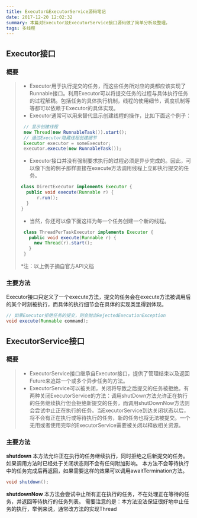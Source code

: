 ```yaml
---
title: Executor&ExecutorService源码笔记
date: 2017-12-20 12:02:32
summary: 本篇对Executor及ExecutorService接口源码做了简单分析及整理。
tags: 多线程
---
```

## Executor接口
### 概要
> * Executor用于执行提交的任务，而这些任务所对应的类都应该实现了Runnable接口。利用Executor可以将提交任务的过程与具体执行任务的过程解耦。包括任务的具体执行机制，线程的使用细节，调度机制等等都可以依赖于Executor的具体实现。
> * Executor通常可以用来替代显示创建线程的操作，比如下面这个例子：
> ```java
>  // 显示创建线程
>  new Thread(new RunnableTask()).start();
>  // 通过Executor隐藏线程创建细节
>  Executor executor = someExecutor;
>  executor.execute(new RunnableTask());
> ```
> * Executor接口并没有强制要求执行的过程必须是异步完成的。因此，可以像下面的例子那样直接在execute方法调用线程上立即执行提交的任务。
> ```java
> class DirectExecutor implements Executor {
> 	public void execute(Runnable r) {
> 		r.run();
>  	}
> }
> ```
> * 当然，你还可以像下面这样为每一个任务创建一个新的线程。
> ```java
>  class ThreadPerTaskExecutor implements Executor {
>    public void execute(Runnable r) {
>      new Thread(r).start();
>    }
>  }
> ```
>
>  *注：以上例子摘自官方API文档
### 主要方法
Executor接口只定义了一个execute方法，提交的任务会在execute方法被调用后的某个时刻被执行，而具体的执行细节会在具体的实现类里得到体现。
```java
// 如果Executor拒绝任务的提交，则会抛出RejectedExecutionException
void execute(Runnable command);
```


## ExecutorService接口
### 概要
> * ExecutorService接口继承自Executor接口，提供了管理结束以及返回Future来追踪一个或多个异步任务的方法。
> * ExecutorService可以被关闭，关闭将导致之后提交的任务被拒绝。有两种关闭ExecutorService的方法：调用shutDown方法允许正在执行的任务继续执行但会拒绝新提交的任务，而调用shutDownNow方法则会尝试中止正在执行的任务。当ExecutorService到达关闭状态以后，将不会有正在执行或等待执行的任务，新的任务也将无法被提交。一个无用或者使用完毕的ExecutorService需要被关闭以释放相关资源。

### 主要方法
**shutdown**
本方法允许正在执行的任务继续执行，同时拒绝之后新提交的任务。如果调用方法时已经处于关闭状态则不会有任何附加影响。
本方法不会等待执行中的任务完成后再返回，如果需要这样的效果可以调用awaitTermination方法。
```java
void shutdown();
```
**shutdownNow**
本方法会尝试中止所有正在执行的任务，不在处理正在等待的任务，并返回等待执行的任务列表。
需要注意的是：本方法没法保证很好地中止任务的执行，举例来说，通常改方法的实现Thread
